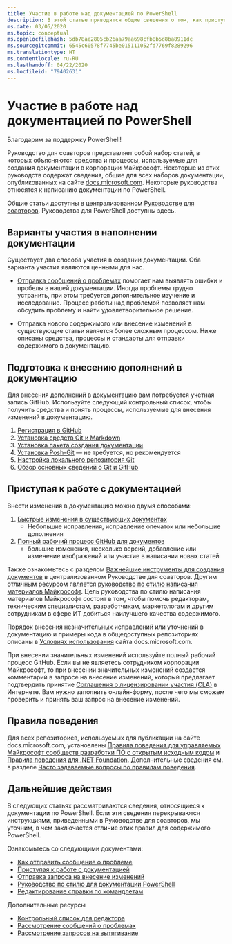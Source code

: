 ```yaml
---
title: Участие в работе над документацией по PowerShell
description: В этой статье приводятся общие сведения о том, как приступить к участию в работе над документацией по PowerShell.
ms.date: 03/05/2020
ms.topic: conceptual
ms.openlocfilehash: 5db78ae2805cb26aa79aa698cfb8b5d8ba8911dc
ms.sourcegitcommit: 6545c60578f7745be015111052fd7769f8289296
ms.translationtype: HT
ms.contentlocale: ru-RU
ms.lasthandoff: 04/22/2020
ms.locfileid: "79402631"
---
```

# <a name="contributing-to-powershell-documentation"></a>Участие в работе над документацией по PowerShell

Благодарим за поддержку PowerShell!

Руководство для соавторов представляет собой набор статей, в которых объясняются средства и процессы, используемые для создания документации в корпорации Майкрософт. Некоторые из этих руководств содержат сведения, общие для всех наборов документации, опубликованных на сайте [docs.microsoft.com][docs]. Некоторые руководства относятся к написанию документации по PowerShell.

Общие статьи доступны в централизованном [Руководстве для соавторов][contribute]. Руководства для PowerShell доступны здесь.

## <a name="ways-to-contribute"></a>Варианты участия в наполнении документации

Существует два способа участия в создании документации. Оба варианта участия являются ценными для нас.

- [Отправка сообщений о проблемах][file-an-issue] помогает нам выявлять ошибки и пробелы в нашей документации. Иногда проблемы трудно устранить, при этом требуется дополнительное изучение и исследование. Процесс работы над проблемой позволяет нам обсудить проблему и найти удовлетворительное решение.

- Отправка нового содержимого или внесение изменений в существующие статьи является более сложным процессом. Ниже описаны средства, процессы и стандарты для отправки содержимого в документацию.

## <a name="prepare-to-make-a-contribution"></a>Подготовка к внесению дополнений в документацию

Для внесения дополнений в документацию вам потребуется учетная запись GitHub. Используйте следующий контрольный список, чтобы получить средства и понять процессы, используемые для внесения изменений в документацию.

1. [Регистрация в GitHub](/contribute/get-started-setup-github)
1. [Установка средств Git и Markdown](/contribute/get-started-setup-tools)
1. [Установка пакета создания документации](/contribute/how-to-write-docs-auth-pack)
1. [Установка Posh-Git][posh-git] — не требуется, но рекомендуется
1. [Настройка локального репозитория Git](/contribute/get-started-setup-local)
1. [Обзор основных сведений о Git и GitHub](/contribute/git-github-fundamentals)

## <a name="get-started-writing-docs"></a>Приступая к работе с документацией

Внести изменения в документацию можно двумя способами:

1. [Быстрые изменения в существующих документах](/contribute/#quick-edits-to-existing-documents)
   - Небольшие исправления, исправление опечаток или небольшие дополнения
1. [Полный рабочий процесс GitHub для документов](/contribute/how-to-write-workflows-major)
   - большие изменения, несколько версий, добавление или изменение изображений или участие в написании новых статей

Также ознакомьтесь с разделом [Важнейшие инструменты для создания документов](/contribute/style-quick-start) в централизованном Руководстве для соавторов. Другим отличным ресурсом является [руководство по стилю написания материалов Майкрософт][style-guide]. Цель руководства по стилю написания материалов Майкрософт состоит в том, чтобы помочь редакторам, техническим специалистам, разработчикам, маркетологам и другим сотрудникам в сфере ИТ добиться наилучшего качества содержимого.

Порядок внесения незначительных исправлений или уточнений в документацию и примеры кода в общедоступных репозиториях описаны в [Условиях использования][terms-of-use] сайта docs.microsoft.com.

При внесении значительных изменений используйте полный рабочий процесс GitHub. Если вы не являетесь сотрудником корпорации Майкрософт, то при внесении значительных изменений создается комментарий в запросе на внесение изменений, который предлагает подтвердить принятие [Соглашения о лицензировании участия (CLA)][cla] в Интернете. Вам нужно заполнить онлайн-форму, после чего мы сможем проверить и принять ваш запрос на внесение изменений.

## <a name="code-of-conduct"></a>Правила поведения

Для всех репозиториев, используемых для публикации на сайте docs.microsoft.com, установлены [Правила поведения для управляемых Майкрософт сообществ разработки ПО с открытым исходным кодом](https://opensource.microsoft.com/codeofconduct/) и [Правила поведения для .NET Foundation](https://dotnetfoundation.org/code-of-conduct). Дополнительные сведения см. в разделе [Часто задаваемые вопросы по правилам поведения](https://opensource.microsoft.com/codeofconduct/faq/).

## <a name="next-steps"></a>Дальнейшие действия

В следующих статьях рассматриваются сведения, относящиеся к документации по PowerShell. Если эти сведения перекрываются инструкциями, приведенными в Руководстве для соавторов, мы уточним, в чем заключается отличие этих правил для содержимого PowerShell.

Ознакомьтесь со следующими документами:

- [Как отправить сообщение о проблеме](file-an-issue.md)
- [Приступая к работе с документацией](get-started-writing.md)
- [Отправка запроса на внесение изменений](pull-requests.md)
- [Руководство по стилю для документации PowerShell](powershell-style-guide.md)
- [Редактирование справки по командлетам](editing-cmdlet-ref.md)

Дополнительные ресурсы

- [Контрольный список для редактора](editorial-checklist.md)
- [Рассмотрение сообщений о проблемах](managing-issues.md)
- [Рассмотрение запросов на вытягивание](managing-pull-requests.md)

<!--link refs-->
[cla]: https://cla.microsoft.com/
[contribute]: /contribute/
[docs]: https://docs.microsoft.com/
[file-an-issue]: file-an-issue.md
[posh-git]: https://www.powershellgallery.com/packages/posh-git
[psdocs]: https://docs.microsoft.com/powershell
[style-guide]: https://docs.microsoft.com/style-guide/welcome/
[terms-of-use]: https://docs.microsoft.com/legal/termsofuse